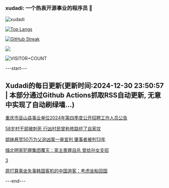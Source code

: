 ### xudadi: 一个热衷开源事业的程序员 👋

![xudadi](https://github-readme-stats-git-masterorgs-github-readme-stats-team.vercel.app/api?username=xudadi)

[![Top Langs](https://github-readme-stats.vercel.app/api/top-langs/?username=xudadi)](https://github.com/anuraghazra/github-readme-stats)

[![GitHub Streak](https://streak-stats.demolab.com?user=xudadi&locale=zh_Hans)](https://git.io/streak-stats)

![](https://raw.githubusercontent.com/xudadi/xudadi/main/assets/github-contribution-grid-snake.svg)

![VISITOR+COUNT](https://komarev.com/ghpvc/?username=xudadi&label=VISITOR+COUNT)


---start---

## Xudadi的每日更新(更新时间:2024-12-30 23:50:57 | 本部分通过Github Actions抓取RSS自动更新, 无意中实现了自动刷绿墙...)

[重庆市巫山县事业单位2024年第四季度公开招聘工作人员公告](https://www.gongkaoleida.com/article/2249858)

[58岁村干部被刺死 行凶村民曾称修路挖了自家坟](https://m.163.com/news/article/JKLNMLLP053469M5.html)

[姐妹悬赏50万为父追凶案一审宣判 肇事者被判13年](https://m.163.com/news/article/JKLLADU70001899N.html)

[缅北明家犯罪集团覆灭：家主畏罪自杀 曾给孙女支招](https://m.163.com/news/article/JKLLAE7O053469LG.html)

[3](https://m.163.com/touch/news/sub/domestic)

[原打算乘坐失事韩国客机的中国游客：考虑坐船回国](https://m.163.com/news/article/JKJB6DIT0514D3UH.html)

---end---
